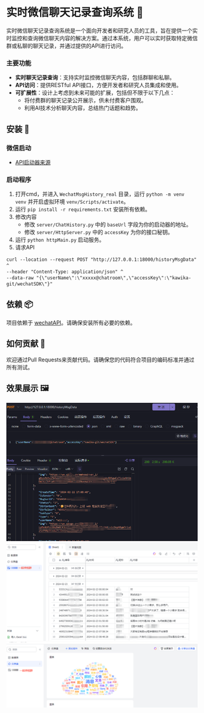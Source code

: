 # 实时微信聊天记录查询系统 🤖

实时微信聊天记录查询系统是一个面向开发者和研究人员的工具，旨在提供一个实时监控和查询微信聊天内容的解决方案。通过本系统，用户可以实时获取特定微信群或私聊的聊天记录，并通过提供的API进行访问。

### 主要功能
- **实时聊天记录查询**：支持实时监控微信聊天内容，包括群聊和私聊。
- **API访问**：提供RESTful API接口，方便开发者和研究人员集成和使用。
- **可扩展性**：设计上考虑到未来可能的扩展，包括但不限于以下几点：
  - 将付费群的聊天记录公开展示，供未付费客户围观。
  - 利用AI技术分析聊天内容，总结热门话题和趋势。

## 安装 🔧

### 微信启动

- [API启动器来源](https://github.com/WeChatAPIs/wechatAPI)

### 启动程序

1. 打开cmd，并进入 `WechatMsgHistory_real` 目录，运行 `python -m venv venv` 并开启虚拟环境 `venv/Scripts/activate`。
2. 运行 `pip install -r requirements.txt` 安装所有依赖。
3. 修改内容
    - 修改 `server/ChatHistory.py` 中的 `baseUrl` 字段为你的启动器的地址。
    - 修改 `server/HttpServer.py` 中的 `accessKey` 为你的接口秘钥。
4. 运行 `python httpMain.py` 启动服务。
5. 请求API
```
curl --location --request POST "http://127.0.0.1:18000/historyMsgData" ^
--header "Content-Type: application/json" ^
--data-raw "{\"userName\":\"xxxxx@chatroom\",\"accessKey\":\"kawika-git/wechatSDK\"}"
```
## 依赖 📦

项目依赖于 [wechatAPI](https://github.com/WeChatAPIs/wechatAPI)。请确保安装所有必要的依赖。


## 如何贡献 🤝

欢迎通过Pull Requests来贡献代码。请确保您的代码符合项目的编码标准并通过所有测试。

## 效果展示 🖼️

![img.png](img%2Fimg.png)
![img.png](img%2Fimg_2.png)
![img.png](img%2Fimg_1.png)
